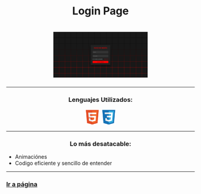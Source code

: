 <div align="center">
  <h1>Login Page<h1>
    <a href="https://jordanportafoliodeevidencias.com/proyectospersonales/loginpage.html"><img src="https://github.com/JordanMedinaOrtiz/LoginPage/blob/main/LoginPage.png" width="50%"></a>
</div>

---
<div align="center">
  <h3>Lenguajes Utilizados:</h3>
  <img src="https://github.com/devicons/devicon/blob/master/icons/html5/html5-original.svg" alt="HTML5" title="HTML5" width="40px">
  <img src="https://github.com/devicons/devicon/blob/master/icons/css3/css3-original.svg" alt="CSS3" title="CSS3" width="40px">
</div>
    
---
<div>
  <h3 align="center">Lo más desatacable: </div>
  <ul>
    <li>Animaciónes</li>
    <li>Codigo eficiente y sencillo de entender</li>
  </ul>
<div>
  
---
  
<div>
  <h3><a href="https://jordanportafoliodeevidencias.com/proyectospersonales/loginpage.html">Ir a página</a></h3>
</div>
